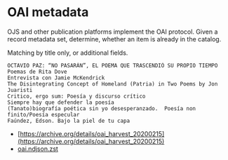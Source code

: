 # OAI metadata

OJS and other publication platforms implement the OAI protocol. Given a record
metadata set, determine, whether an item is already in the catalog.

Matching by title only, or additional fields.

```
OCTAVIO PAZ: “NO PASARÁN”, EL POEMA QUE TRASCENDIÓ SU PROPIO TIEMPO
Poemas de Rita Dove
Entrevista con Jamie McKendrick
The Disintegrating Concept of Homeland (Patria) in Two Poems by Jon Juaristi
Critico, ergo sum: Poesía y discurso crítico
Siempre hay que defender la poesía
(Tanato)biografía poética sin yo desesperanzado.  Poesía non finito/Poesía especular
Faúndez, Edson. Bajo la piel de tu capa
```

* [https://archive.org/details/oai_harvest_20200215](https://archive.org/details/oai_harvest_20200215)
* [oai.ndjson.zst](https://archive.org/download/oai_harvest_20200215/oai.ndjson.zst)

